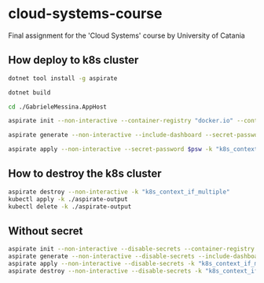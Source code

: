 # cloud-systems-course
Final assignment for the 'Cloud Systems' course by University of Catania

## How deploy to k8s cluster
```bash
dotnet tool install -g aspirate
```

```bash
dotnet build
```

```bash
cd ./GabrieleMessina.AppHost
```

```bash
aspirate init --non-interactive --container-registry "docker.io" --container-repository-prefix "gabrielemessina"
```

```bash
aspirate generate --non-interactive --include-dashboard --secret-password $psw --namespace aspirate --image-pull-policy "Always" --container-registry "docker.io" --container-repository-prefix "gabrielemessina"
```

```bash
aspirate apply --non-interactive --secret-password $psw -k "k8s_context_if_multiple"
```

## How to destroy the k8s cluster
```bash
aspirate destroy --non-interactive -k "k8s_context_if_multiple"
kubectl apply -k ./aspirate-output  
kubectl delete -k ./aspirate-output     
```


## Without secret
```bash
aspirate init --non-interactive --disable-secrets --container-registry "docker.io" --container-repository-prefix "gabrielemessina"
aspirate generate --non-interactive --disable-secrets --include-dashboard --image-pull-policy "Always" --container-registry "docker.io" --container-repository-prefix "gabrielemessina"
aspirate apply --non-interactive --disable-secrets -k "k8s_context_if_multiple"
aspirate destroy --non-interactive --disable-secrets -k "k8s_context_if_multiple"
```